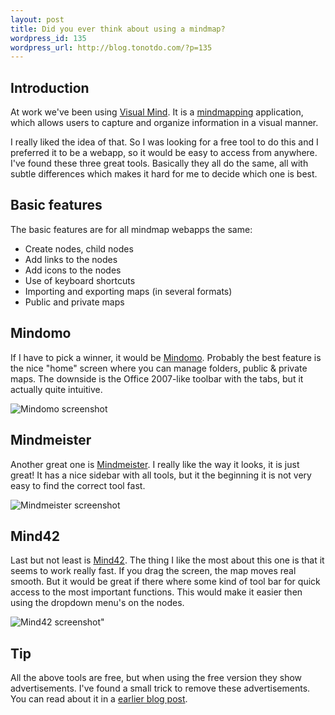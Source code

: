 ```yaml
--- 
layout: post
title: Did you ever think about using a mindmap?
wordpress_id: 135
wordpress_url: http://blog.tonotdo.com/?p=135
---
```


## Introduction
At work we've been using [Visual Mind](http://www.visual-mind.com/). It is a [mindmapping](http://mind42.com/mindmaps) application, which allows users to capture and organize information in a visual manner.

I really liked the idea of that. So I was looking for a free tool to do this and I preferred it to be a webapp, so it would be easy to access from anywhere. I've found these three great tools. Basically they all do the same, all with subtle differences which makes it hard for me to decide which one is best.


## Basic features
The basic features are for all mindmap webapps the same:

- Create nodes, child nodes
- Add links to the nodes
- Add icons to the nodes
- Use of keyboard shortcuts
- Importing and exporting maps (in several formats)
- Public and private maps

## Mindomo
If I have to pick a winner, it would be [Mindomo](http://www.mindomo.com). Probably the best feature is the nice "home" screen where you can manage folders, public & private maps. The downside is the Office 2007-like toolbar with the tabs, but it actually quite intuitive.

![Mindomo screenshot](http://blog.writepermission.com/wp-content/uploads/2009/06/mindomo.jpg)

## Mindmeister
Another great one is [Mindmeister](http://www.mindmeister.com/). I really like the way it looks, it is just great! It has a nice sidebar with all tools, but it the beginning it is not very easy to find the correct tool fast.

![Mindmeister screenshot](http://blog.writepermission.com/wp-content/uploads/2009/06/mindmeister.jpg)

## Mind42
Last but not least is [Mind42](http://mind42.com). The thing I like the most about this one is that it seems to work really fast. If you drag the screen, the map moves real smooth. But it would be great if there where some kind of tool bar for quick access to the most important functions. This would make it easier then using the dropdown menu's on the nodes.

![Mind42 screenshot"](http://blog.writepermission.com/wp-content/uploads/2009/06/mind42.jpg)

## Tip
All the above tools are free, but when using the free version they show advertisements. I've found a small trick to remove these advertisements. You can read about it in a [earlier blog post](http://writepermission.com/2009/04/more-useful-space-less-annoying-advertisements/).
